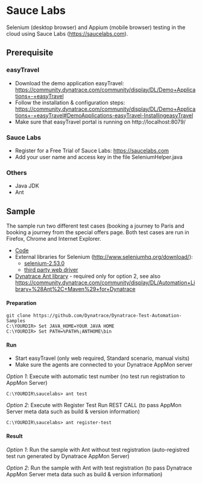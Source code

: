 # Sauce Labs

Selenium (desktop browser) and Appium (mobile browser) testing in the cloud using Sauce Labs (https://saucelabs.com).

## Prerequisite

### easyTravel

* Download the demo application easyTravel: https://community.dynatrace.com/community/display/DL/Demo+Applications+-+easyTravel
* Follow the installation & configuration steps: https://community.dynatrace.com/community/display/DL/Demo+Applications+-+easyTravel#DemoApplications-easyTravel-InstallingeasyTravel
* Make sure that easyTravel portal is running on http://localhost:8079/ 

### Sauce Labs

* Register for a Free Trial of Sauce Labs: https://saucelabs.com
* Add your user name and access key in the file SeleniumHelper.java

### Others

* Java JDK
* Ant

## Sample

The sample run two different test cases (booking a journey to Paris and booking a journey from the special offers page. Both test cases are run in Firefox, Chrome and Internet Explorer.

* [Code](./code/)
* External libraries for Selenium (http://www.seleniumhq.org/download/):
  * [selenium-2.53.0](./code/lib/selenium-2.53.0) 
  * [third party web driver](./code/lib/driver)
* [Dynatrace Ant library](./code/lib/dynaTrace) - required only for option 2, see also https://community.dynatrace.com/community/display/DL/Automation+Library+%28Ant%2C+Maven%29+for+Dynatrace

#### Preparation

```
git clone https://github.com/Dynatrace/Dynatrace-Test-Automation-Samples
C:\YOURDIR> Set JAVA_HOME=YOUR JAVA HOME
C:\YOURDIR> Set PATH=%PATH%;ANTHOME\bin
```

#### Run

* Start easyTravel (only web required, Standard scenario, manual visits)
* Make sure the agents are connected to your Dynatrace AppMon server

*Option 1*: Execute with automatic test number (no test run registration to AppMon Server)
```
C:\YOURDIR\saucelabs> ant test
```

*Option 2*: Execute with Register Test Run REST CALL (to pass AppMon Server meta data such as build & version information)
```
C:\YOURDIR\saucelabs> ant register-test
```

#### Result


*Option 1*: Run the sample with Ant without test registration (auto-registred test run generated by Dynatrace AppMon Server)



*Option 2*: Run the sample with Ant with test registration (to pass Dynatrace AppMon Server meta data such as build & version information)


